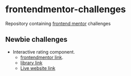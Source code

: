 # frontendmentor-challenges
Repository containing [frontend mentor](https://www.frontendmentor.io/challenges) challenges

## Newbie challenges 

- Interactive rating component. 
  - [frontendmentor link](https://www.frontendmentor.io/challenges/interactive-rating-component-koxpeBUmI). 
  - [library link](https://github.com/wadze213/frontendmentor-challenges/tree/main/Newbie/interactive-rating-component)
  - [Live website link](https://interactive-rating-component-phi-ten.vercel.app/)
  
